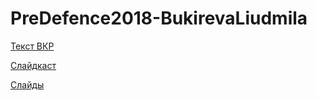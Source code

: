 # PreDefence2018-BukirevaLiudmila

[Текст ВКР](https://drive.google.com/file/d/1Qxg6SzRNfEI9t1-K8F2TB5fwo82Hy7v1/view?usp=sharing)

[Слайдкаст]()

[Слайды]()  

